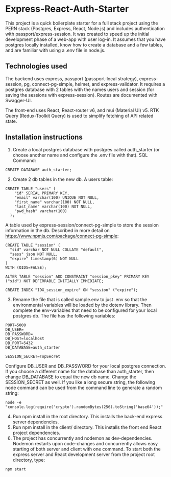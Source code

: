 # Express-React-Auth-Starter

This project is a quick boilerplate starter for a full stack project using the PERN stack (Postgres, Express, React, Node.js) and includes authentication with passport/express-session. It was created to speed up the initial development phase of a web-app with user log-in. It assumes that you have postgres locally installed, know how to create a database and a few tables, and are familiar with using a .env file in node.js.

## Technologies used
The backend uses express, passport (passport-local strategy), express-session, pg, connect-pg-simple, helmet, and express-validator. It requires a postgres database with 2 tables with the names users and session (for saving the sessions with express-session). Routes are documented with Swagger-UI.

The front-end uses React, React-router v6, and mui (Material UI) v5. RTK Query (Redux-Toolkit Query) is used to simplify fetching of API related state.

## Installation instructions
1. Create a local postgres database with postgres called auth_starter (or choose another name and configure the .env file with that). SQL Command:
```
CREATE DATABASE auth_starter;
```

2. Create 2 db tables in the new db. A users table:
```
CREATE TABLE "users" (
    "id" SERIAL PRIMARY KEY,
    "email" varchar(100) UNIQUE NOT NULL,
    "first_name" varchar(100) NOT NULL,
    "last_name" varchar(100) NOT NULL,
    "pwd_hash" varchar(100)
  );
```
A table used by express-session/connect-pg-simple to store the session information in the db. Described in more detail on https://www.npmjs.com/package/connect-pg-simple:
```
CREATE TABLE "session" (
  "sid" varchar NOT NULL COLLATE "default",
  "sess" json NOT NULL,
  "expire" timestamp(6) NOT NULL
)
WITH (OIDS=FALSE);

ALTER TABLE "session" ADD CONSTRAINT "session_pkey" PRIMARY KEY ("sid") NOT DEFERRABLE INITIALLY IMMEDIATE;

CREATE INDEX "IDX_session_expire" ON "session" ("expire");
```
3. Rename the file that is called sample.env to just .env so that the environmental variables will be loaded by the dotenv library. Then complete the env-variables that need to be configured for your local postgres db. The file has the following variables:
```
PORT=5000
DB_USER=
DB_PASSWORD=
DB_HOST=localhost
DB_PORT=5432
DB_DATABASE=auth_starter

SESSION_SECRET=TopSecret
```
Configure DB_USER and DB_PASSWORD for your local postgres connection. If you choose a different name for the database than auth_starter, then change DB_DATABASE to equal the new db name. Change the SESSION_SECRET as well. If you like a long secure string, the following node command can be used from the command line to generate a random string:
```
node -e "console.log(require('crypto').randomBytes(256).toString('base64'));"
```
4. Run npm install in the root directory. This installs the back-end express server dependencies.
5. Run npm install in the client/ directory. This installs the front end React project dependencies.
6. The project has concurrently and nodemon as dev-dependencies. Nodemon restarts upon code-changes and concurrently allows easy starting of both server and client with one command. To start both the express server and React development server from the project root directory, type:
```
npm start
```